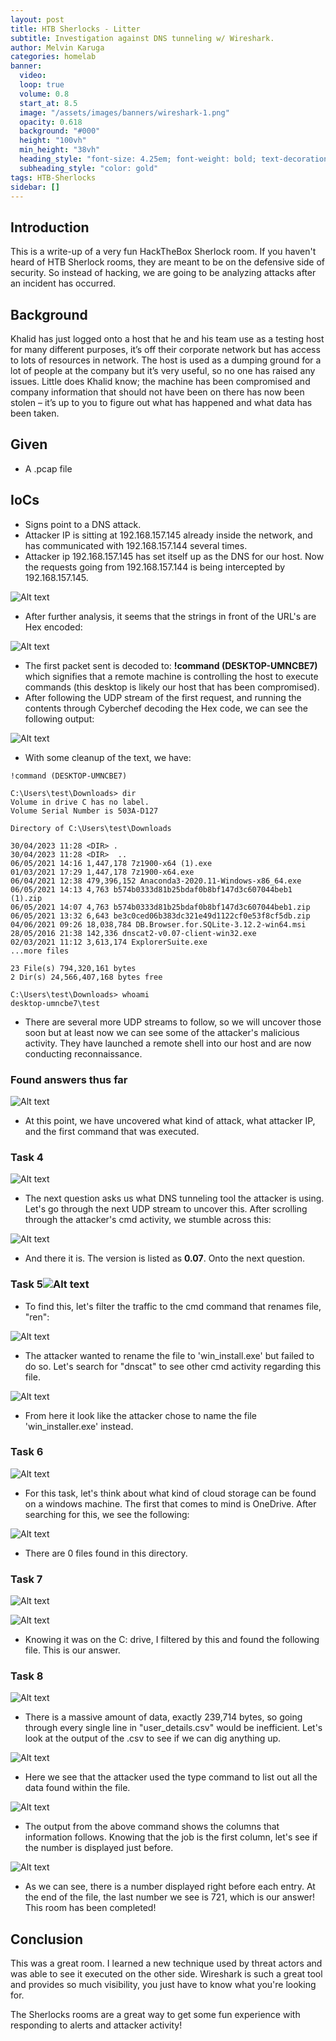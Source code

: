```yaml
---
layout: post
title: HTB Sherlocks - Litter
subtitle: Investigation against DNS tunneling w/ Wireshark.
author: Melvin Karuga
categories: homelab
banner:
  video: 
  loop: true
  volume: 0.8
  start_at: 8.5
  image: "/assets/images/banners/wireshark-1.png"
  opacity: 0.618
  background: "#000"
  height: "100vh"
  min_height: "38vh"
  heading_style: "font-size: 4.25em; font-weight: bold; text-decoration: underline"
  subheading_style: "color: gold"
tags: HTB-Sherlocks
sidebar: []
---
```

## Introduction
This is a write-up of a very fun HackTheBox Sherlock room. If you haven't heard of HTB Sherlock rooms, they are meant to be on the defensive side of security. So instead of hacking, we are going to be analyzing attacks after an incident has occurred. 


## Background
Khalid has just logged onto a host that he and his team use as a testing host for many different purposes, it’s off their corporate network but has access to lots of resources in network. The host is used as a dumping ground for a lot of people at the company but it’s very useful, so no one has raised any issues. Little does Khalid know; the machine has been compromised and company information that should not have been on there has now been stolen – it’s up to you to figure out what has happened and what data has been taken.

## Given
- A .pcap file

## IoCs
- Signs point to a DNS attack.
- Attacker IP is sitting at 192.168.157.145 already inside the network, and has communicated with 192.168.157.144 several times.
- Attacker ip 192.168.157.145 has set itself up as the DNS for our host. Now the requests going from 192.168.157.144 is being intercepted by 192.168.157.145.

![Alt text](</assets/images/HTB-litter/Pasted image 20231120114353.png>)
- After further analysis, it seems that the strings in front of the URL's are Hex encoded: 

![Alt text](</assets/images/HTB-litter/hex-encoded-urls.png>)
- The first packet sent is decoded to: **!command (DESKTOP-UMNCBE7)** which signifies that a remote machine is controlling the host to execute commands (this desktop is likely our host that has been compromised).
 - After following the UDP stream of the first request, and running the contents through Cyberchef decoding the Hex code, we can see the following output:
 
 ![Alt text](</assets/images/HTB-litter/Pasted image 20231119203138.png>)

- With some cleanup of the text, we have:


```
!command (DESKTOP-UMNCBE7) 

C:\Users\test\Downloads> dir 
Volume in drive C has no label. 
Volume Serial Number is 503A-D127

Directory of C:\Users\test\Downloads

30/04/2023 11:28 <DIR> . 
30/04/2023 11:28 <DIR>  ..
06/05/2021 14:16 1,447,178 7z1900-x64 (1).exe 
01/03/2021 17:29 1,447,178 7z1900-x64.exe 
06/04/2021 12:38 479,396,152 Anaconda3-2020.11-Windows-x86_64.exe 
06/05/2021 14:13 4,763 b574b0333d81b25bdaf0b8bf147d3c607044beb1 (1).zip 
06/05/2021 14:07 4,763 b574b0333d81b25bdaf0b8bf147d3c607044beb1.zip 
06/05/2021 13:32 6,643 be3c0ced06b383dc321e49d1122cf0e53f8cf5db.zip 
04/06/2021 09:26 18,038,784 DB.Browser.for.SQLite-3.12.2-win64.msi 
28/05/2016 21:38 142,336 dnscat2-v0.07-client-win32.exe 
02/03/2021 11:12 3,613,174 ExplorerSuite.exe 
...more files

23 File(s) 794,320,161 bytes 
2 Dir(s) 24,566,407,168 bytes free

C:\Users\test\Downloads> whoami 
desktop-umncbe7\test
```

- There are several more UDP streams to follow, so we will uncover those soon but at least now we can see some of the attacker's malicious activity. They have launched a remote shell into our host and are now conducting reconnaissance. 

### Found answers thus far
![Alt text](</assets/images/HTB-litter/Pasted image 20231119210053.png>)

- At this point, we have uncovered what kind of attack, what attacker IP, and the first command that was executed. 

### Task 4
![Alt text](</assets/images/HTB-litter/Pasted image 20231119210640.png>)

- The next question asks us what DNS tunneling tool the attacker is using. Let's go through the next UDP stream to uncover this. After scrolling through the attacker's cmd activity, we stumble across this:

![Alt text](</assets/images/HTB-litter/Pasted image 20231119205637.png>)

- And there it is. The version is listed as **0.07**. Onto the next question.

### Task 5![Alt text](</assets/images/HTB-litter/Pasted image 20231119210727.png>) 

- To find this, let's filter the traffic to the cmd command that renames file, "ren": 

![Alt text](</assets/images/HTB-litter/Pasted image 20231119210544.png>)

- The attacker wanted to rename the file to 'win_install.exe' but failed to do so. Let's search for "dnscat" to see other cmd activity regarding this file.

![Alt text](</assets/images/HTB-litter/Pasted image 20231119212042.png>)

- From here it look like the attacker chose to name the file 'win_installer.exe' instead. 

### Task 6
![Alt text](</assets/images/HTB-litter/Pasted image 20231119210903.png>)

- For this task, let's think about what kind of cloud storage can be found on a windows machine. The first that comes to mind is OneDrive. After searching for this, we see the following:

![Alt text](</assets/images/HTB-litter/Pasted image 20231119211006.png>)

- There are 0 files found in this directory. 

### Task 7
![Alt text](</assets/images/HTB-litter/Pasted image 20231119212126.png>)

![Alt text](</assets/images/HTB-litter/Pasted image 20231119212231.png>)


- Knowing it was on the C: drive, I filtered by this and found the following file. This is our answer.

### Task 8
![Alt text](</assets/images/HTB-litter/Pasted image 20231119212325.png>)

- There is a massive amount of data, exactly  239,714 bytes, so going through every single line in "user_details.csv" would be inefficient. Let's look at the output of the .csv to see if we can dig anything up.

![Alt text](</assets/images/HTB-litter/Pasted image 20231119232033.png>)

- Here we see that the attacker used the type command to list out all the data found within the file. 

![Alt text](</assets/images/HTB-litter/Pasted image 20231119232225.png>)

- The output from the above command shows the columns that information follows. Knowing that the job is the first column, let's see if the number is displayed just before.

![Alt text](</assets/images/HTB-litter/PII_Data.png>)
- As we can see, there is a number displayed right before each entry. At the end of the file, the last number we see is 721, which is our answer! This room has been completed!

## Conclusion
This was a great room. I learned a new technique used by threat actors and was able to see it executed on the other side. Wireshark is such a great tool and provides so much visibility, you just have to know what you're looking for. 

The Sherlocks rooms are a great way to get some fun experience with responding to alerts and attacker activity!